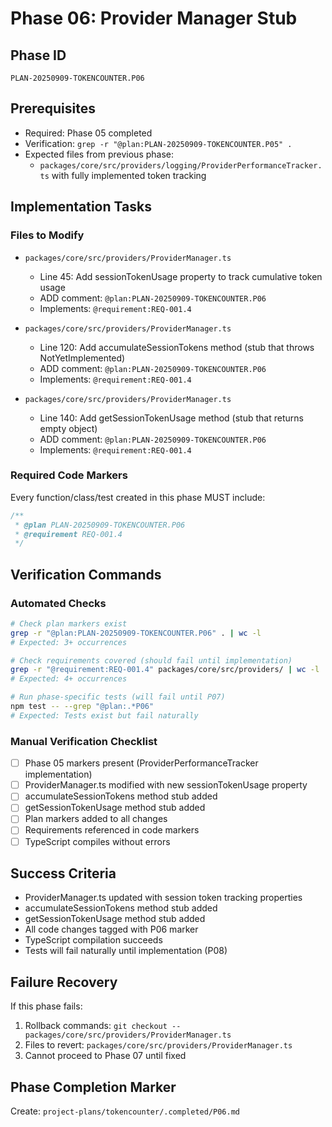 # Phase 06: Provider Manager Stub

## Phase ID

`PLAN-20250909-TOKENCOUNTER.P06`

## Prerequisites

- Required: Phase 05 completed
- Verification: `grep -r "@plan:PLAN-20250909-TOKENCOUNTER.P05" .`
- Expected files from previous phase:
  - `packages/core/src/providers/logging/ProviderPerformanceTracker.ts` with fully implemented token tracking

## Implementation Tasks

### Files to Modify

- `packages/core/src/providers/ProviderManager.ts`
  - Line 45: Add sessionTokenUsage property to track cumulative token usage
  - ADD comment: `@plan:PLAN-20250909-TOKENCOUNTER.P06`
  - Implements: `@requirement:REQ-001.4`

- `packages/core/src/providers/ProviderManager.ts`
  - Line 120: Add accumulateSessionTokens method (stub that throws NotYetImplemented)
  - ADD comment: `@plan:PLAN-20250909-TOKENCOUNTER.P06`
  - Implements: `@requirement:REQ-001.4`

- `packages/core/src/providers/ProviderManager.ts`
  - Line 140: Add getSessionTokenUsage method (stub that returns empty object)
  - ADD comment: `@plan:PLAN-20250909-TOKENCOUNTER.P06`
  - Implements: `@requirement:REQ-001.4`

### Required Code Markers

Every function/class/test created in this phase MUST include:

```typescript
/**
 * @plan PLAN-20250909-TOKENCOUNTER.P06
 * @requirement REQ-001.4
 */
```

## Verification Commands

### Automated Checks

```bash
# Check plan markers exist
grep -r "@plan:PLAN-20250909-TOKENCOUNTER.P06" . | wc -l
# Expected: 3+ occurrences

# Check requirements covered (should fail until implementation)
grep -r "@requirement:REQ-001.4" packages/core/src/providers/ | wc -l
# Expected: 4+ occurrences

# Run phase-specific tests (will fail until P07)
npm test -- --grep "@plan:.*P06"
# Expected: Tests exist but fail naturally
```

### Manual Verification Checklist

- [ ] Phase 05 markers present (ProviderPerformanceTracker implementation)
- [ ] ProviderManager.ts modified with new sessionTokenUsage property
- [ ] accumulateSessionTokens method stub added
- [ ] getSessionTokenUsage method stub added
- [ ] Plan markers added to all changes
- [ ] Requirements referenced in code markers
- [ ] TypeScript compiles without errors

## Success Criteria

- ProviderManager.ts updated with session token tracking properties
- accumulateSessionTokens method stub added
- getSessionTokenUsage method stub added
- All code changes tagged with P06 marker
- TypeScript compilation succeeds
- Tests will fail naturally until implementation (P08)

## Failure Recovery

If this phase fails:

1. Rollback commands: `git checkout -- packages/core/src/providers/ProviderManager.ts`
2. Files to revert: `packages/core/src/providers/ProviderManager.ts`
3. Cannot proceed to Phase 07 until fixed

## Phase Completion Marker

Create: `project-plans/tokencounter/.completed/P06.md`